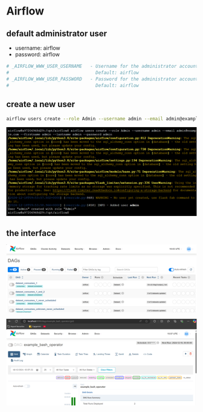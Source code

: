 # Airflow

## default administrator user

* username: airflow
* password: airflow

```python
# _AIRFLOW_WWW_USER_USERNAME   - Username for the administrator account (if requested).
#                                Default: airflow
# _AIRFLOW_WWW_USER_PASSWORD   - Password for the administrator account (if requested).
#                                Default: airflow
```

## create a new user

```bash
airflow users create --role Admin --username admin --email admin@example.com --firstname admin --lastname admin --password admin
```

![a](img/2024-12-18-09-55-31.png)

## the interface

![a](img/2024-12-18-10-03-42.png)

![a](img/2024-12-18-15-58-15.png)
